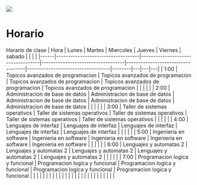 ![](https://ct.mob0.com/Logo/Skate.png)
![]()
# Horario
Horario de clase
| Hora | Lunes                             | Martes                            | Miercoles                         | Jueves                            | Viernes                           | sabado |   |   |   |
|------|-----------------------------------|-----------------------------------|-----------------------------------|-----------------------------------|-----------------------------------|--------|---|---|---|
| 1:00 | Topicos avanzados de programacion | Topicos avanzados de programacion | Topicos avanzados de programacion | Topicos avanzados de programacion | Topicos avanzados de programacion |        |   |   |   |
| 2:00 | Administracion de base de datos   | Administracion de base de datos   | Administracion de base de datos   | Administracion de base de datos   | Administracion de base de datos   |        |   |   |   |
| 3:00 | Taller de sistemas operativos     | Taller de sistemas operativos     | Taller de sistemas operativos     | Taller de sistemas operativos     | Taller de sistemas operativos     |        |   |   |   |
| 4:00 | Lenguajes de interfaz             | Lenguajes de interfaz             | Lenguajes de interfaz             | Lenguajes de interfaz             | Lenguajes de interfaz             |        |   |   |   |
| 5:00 | Ingenieria en software            | Ingenieria en software            | Ingenieria en software            | Ingenieria en software            | Ingenieria en software            |        |   |   |   |
| 6:00 | Lenguajes y automatas 2           | Lenguajes y automatas 2           | Lenguajes y automatas 2           | Lenguajes y automatas 2           | Lenguajes y automatas 2           |        |   |   |   |
| 7:00 | Programacion logica y funcional   | Programacion logica y funcional   | Programacion logica y funcional   | Programacion logica y funcional   | Programacion logica y funcional   |        |   |   |   |
|      |                                   |                                   |                                   |                                   |                                   |        |   |   |   |
|      |                                   |                                   |                                   |                                   |                                   |        |   |   |   |
